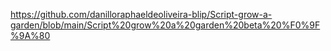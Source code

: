 https://github.com/danilloraphaeldeoliveira-blip/Script-grow-a-garden/blob/main/Script%20grow%20a%20garden%20beta%20%F0%9F%9A%80
